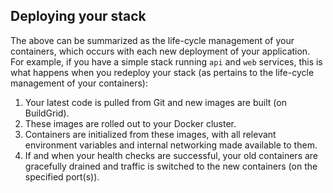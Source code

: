 <!-- usedin: [ _legacy_docker/stack-management/service-lifecycle-management.md, _maestro/stack-management/service-lifecycle-management.md, _node/stack-management/service-lifecycle-management.md, _rails/stack-management/service-lifecycle-management.md] -->


## Deploying your stack

The above can be summarized as the life-cycle management of your containers, which occurs with each new deployment of your application. For example, if you have a simple stack running `api` and `web` services, this is what happens when you redeploy your stack (as pertains to the life-cycle management of your containers):

1. Your latest code is pulled from Git and new images are built (on BuildGrid).
2. These images are rolled out to your Docker cluster.
3. Containers are initialized from these images, with all relevant environment variables and internal networking made available to them.
4. If and when your health checks are successful, your old containers are gracefully drained and traffic is switched to the new containers (on the specified port(s)).

